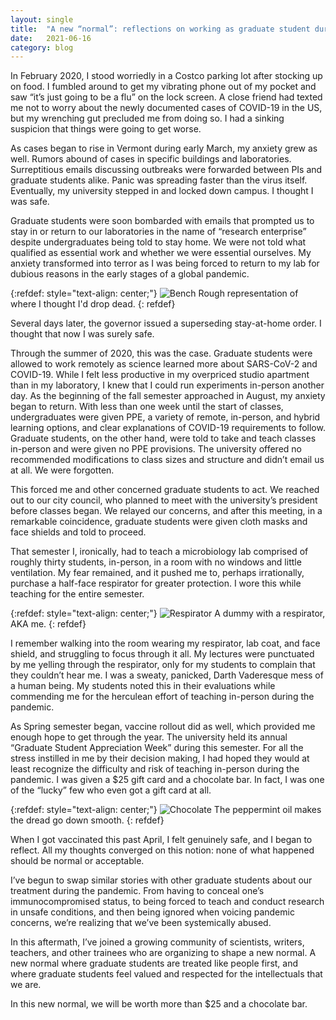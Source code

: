 ```yaml
---
layout: single
title:  "A new “normal”: reflections on working as graduate student during the COVID-19 pandemic."
date:   2021-06-16
category: blog
---
```

In February 2020, I stood worriedly in a Costco parking lot after stocking up on food. I fumbled around to get my vibrating phone out of my pocket and saw “it’s just going to be a flu” on the lock screen. A close friend had texted me not to worry about the newly documented cases of COVID-19 in the US, but my wrenching gut precluded me from doing so. I had a sinking suspicion that things were going to get worse.

As cases began to rise in Vermont during early March, my anxiety grew as well. Rumors abound of cases in specific buildings and laboratories. Surreptitious emails discussing outbreaks were forwarded between PIs and graduate students alike. Panic was spreading faster than the virus itself. Eventually, my university stepped in and locked down campus. I thought I was safe.

Graduate students were soon bombarded with emails that prompted us to stay in or return to our laboratories in the name of “research enterprise” despite undergraduates being told to stay home. We were not told what qualified as essential work and whether we were essential ourselves. My anxiety transformed into terror as I was being forced to return to my lab for dubious reasons in the early stages of a global pandemic.

{:refdef: style="text-align: center;"}
![Bench](/assets/Bench.jpg)
Rough representation of where I thought I'd drop dead.
{: refdef}

Several days later, the governor issued a superseding stay-at-home order. I thought that now I was surely safe.

Through the summer of 2020, this was the case. Graduate students were allowed to work remotely as science learned more about SARS-CoV-2 and COVID-19. While I felt less productive in my overpriced studio apartment than in my laboratory, I knew that I could run experiments in-person another day.
As the beginning of the fall semester approached in August, my anxiety began to return. With less than one week until the start of classes, undergraduates were given PPE, a variety of remote, in-person, and hybrid learning options, and clear explanations of COVID-19 requirements to follow. 
Graduate students, on the other hand, were told to take and teach classes in-person and were given no PPE provisions. The university offered no recommended modifications to class sizes and structure and didn’t email us at all. We were forgotten.

This forced me and other concerned graduate students to act. We reached out to our city council, who planned to meet with the university’s president before classes began. We relayed our concerns, and after this meeting, in a remarkable coincidence, graduate students were given cloth masks and face shields and told to proceed.

That semester I, ironically, had to teach a microbiology lab comprised of roughly thirty students, in-person, in a room with no windows and little ventilation. My fear remained, and it pushed me to, perhaps irrationally, purchase a half-face respirator for greater protection. I wore this while teaching for the entire semester.

{:refdef: style="text-align: center;"}
![Respirator](/assets/Respirator.jpg)
A dummy with a respirator, AKA me.
{: refdef}

I remember walking into the room wearing my respirator, lab coat, and face shield, and struggling to focus through it all. My lectures were punctuated by me yelling through the respirator, only for my students to complain that they couldn’t hear me. I was a sweaty, panicked, Darth Vaderesque mess of a human being. My students noted this in their evaluations while commending me for the herculean effort of teaching in-person during the pandemic.

As Spring semester began, vaccine rollout did as well, which provided me enough hope to get through the year. The university held its annual “Graduate Student Appreciation Week” during this semester. For all the stress instilled in me by their decision making, I had hoped they would at least recognize the difficulty and risk of teaching in-person during the pandemic. I was given a $25 gift card and a chocolate bar. In fact, I was one of the “lucky” few who even got a gift card at all.

{:refdef: style="text-align: center;"}
![Chocolate](/assets/Chocolate.jpg)
The peppermint oil makes the dread go down smooth.
{: refdef}

When I got vaccinated this past April, I felt genuinely safe, and I began to reflect. All my thoughts converged on this notion: none of what happened should be normal or acceptable.

I’ve begun to swap similar stories with other graduate students about our treatment during the pandemic. From having to conceal one’s immunocompromised status, to being forced to teach and conduct research in unsafe conditions, and then being ignored when voicing pandemic concerns, we’re realizing that we’ve been systemically abused.

In this aftermath, I’ve joined a growing community of scientists, writers, teachers, and other trainees who are organizing to shape a new normal. A new normal where graduate students are treated like people first, and where graduate students feel valued and respected for the intellectuals that we are.

In this new normal, we will be worth more than $25 and a chocolate bar.


